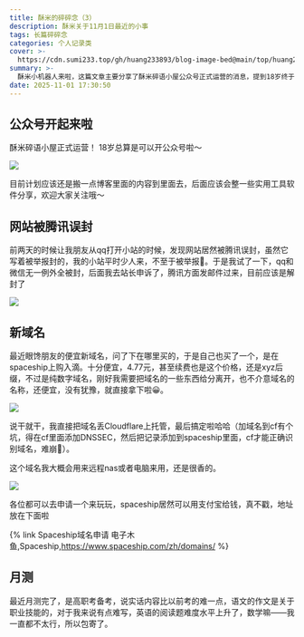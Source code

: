```yaml
---
title: 酥米的碎碎念（3）
description: 酥米关于11月1日最近的小事
tags: 长篇碎碎念
categories: 个人记录类
cover: >-
  https://cdn.sumi233.top/gh/huang233893/blog-image-bed@main/top/huang233893/imgs/blog/talk3-1.jpg
summary: >-
  酥米小机器人来啦，这篇文章主要分享了酥米碎语小屋公众号正式运营的消息，提到18岁终于可以开公众号，并计划将博客内容转移过去，后续会分享实用工具软件；同时讲述了网站被腾讯误封的经历，通过申诉已经解封；还介绍了新购入的便宜域名及使用Cloudflare托管的过程，以及该域名的用途；最后提到近期的月测情况，包括高职考备考内容难度增加和个人在数学方面的困难。
date: 2025-11-01 17:30:50
---
```


## 公众号开起来啦

酥米碎语小屋正式运营！
18岁总算是可以开公众号啦～

![](https://cdn.sumi233.top/gh/huang233893/blog-image-bed@main/top/huang233893/imgs/blog/talk3-1.jpg)

目前计划应该还是搬一点博客里面的内容到里面去，后面应该会整一些实用工具软件分享，欢迎大家关注哦～


## 网站被腾讯误封

前两天的时候让我朋友从qq打开小站的时候，发现网站居然被腾讯误封，虽然它写着被举报封的，我的小站平时少人来，不至于被举报🌚。于是我试了一下，qq和微信无一例外全被封，后面我去站长申诉了，腾讯方面发邮件过来，目前应该是解封了

![](https://cdn.sumi233.top/gh/huang233893/blog-image-bed@main/top/huang233893/imgs/blog/talk3-2.jpg)


## 新域名

最近眼馋朋友的便宜新域名，问了下在哪里买的，于是自己也买了一个，是在spaceship上购入滴。十分便宜，4.77元，甚至续费也是这个价格，还是xyz后缀，不过是纯数字域名，刚好我需要把域名的一些东西给分离开，也不介意域名的名称，还便宜，没有犹豫，就直接拿下啦😀。

![](https://cdn.sumi233.top/gh/huang233893/blog-image-bed@main/top/huang233893/imgs/blog/talk3-4.jpg)

说干就干，我直接把域名丢Cloudflare上托管，最后搞定啦哈哈（加域名到cf有个坑，得在cf里面添加DNSSEC，然后把记录添加到spaceship里面，cf才能正确识别域名，难崩🌚）。

这个域名我大概会用来远程nas或者电脑来用，还是很香的。

![](https://cdn.sumi233.top/gh/huang233893/blog-image-bed@main/top/huang233893/imgs/blog/talk3-3.jpg)

各位都可以去申请一个来玩玩，spaceship居然可以用支付宝给钱，真不戳，地址放在下面啦

{% link Spaceship域名申请 电子木鱼,Spaceship,https://www.spaceship.com/zh/domains/ %}


## 月测

最近月测完了，是高职考备考，说实话内容比以前考的难一点，语文的作文是关于职业技能的，对于我来说有点难写，英语的阅读题难度水平上升了，数学嘛——我一直都不太行，所以包寄了。